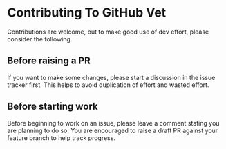 # Contributing To GitHub Vet

Contributions are welcome, but to make good use of dev effort, please consider the following.

## Before raising a PR

If you want to make some changes, please start a discussion in the issue tracker first. This helps 
to avoid duplication of effort and wasted effort.

## Before starting work

Before beginning to work on an issue, please leave a comment stating you are planning to do so. 
You are encouraged to raise a draft PR against your feature branch to help track progress.
